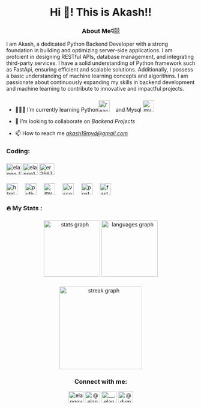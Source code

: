 
<h1 align="center">Hi 👋! This is Akash!!</h1>
<h3 align="center">About Me👇🏼</h3>
<p>I am Akash, a dedicated Python Backend Developer with a strong foundation in building and optimizing server-side
applications. I am profcient in designing RESTful APIs, database management, and integrating third-party services. I
have a solid understanding of Python framework such as FastApi, ensuring efficient and scalable solutions. Additionally, I
possess a basic understanding of machine learning concepts and algorithms. I am passionate about continuously
expanding my skills in backend development and machine learning to contribute to innovative and impactful projects.

###

- 👨🏼‍💻 I’m currently learning Python<img src="https://cdn.jsdelivr.net/gh/devicons/devicon/icons/python/python-original.svg" height="30" alt="react logo"  />
  <img width="12" />and Mysql <img src="https://cdn.jsdelivr.net/gh/devicons/devicon/icons/mysql/mysql-original.svg" height="30" alt="mysql logo"  />
  <img width="12" />

- 👯 I’m looking to collaborate on *Backend Projects*

- 📫 How to reach me *akash19myd@gmail.com*


<h3 align="left">Coding:</h3>

###

<p align="left">
<a href="https://leetcode.com/u/akash_ii/" target="blank"><img align="center" src="https://raw.githubusercontent.com/rahuldkjain/github-profile-readme-generator/master/src/images/icons/Social/leet-code.svg" alt="elango_17" height="30" width="40" /></a>
<a href="https://www.geeksforgeeks.org/user/akash19myd/" target="blank"><img align="center" src="https://raw.githubusercontent.com/rahuldkjain/github-profile-readme-generator/master/src/images/icons/Social/geeks-for-geeks.svg" alt="elango17" height="30" width="40" /></a>
<a href="https://www.hackerrank.com/profile/akash19myd" target="blank"><img align="center" src="https://raw.githubusercontent.com/rahuldkjain/github-profile-readme-generator/master/src/images/icons/Social/hackerrank.svg" alt="er2567" height="30" width="40" /></a>

###

  <div align="left">
  <img src="https://cdn.jsdelivr.net/gh/devicons/devicon/icons/html5/html5-original.svg" height="30" alt="html5 logo"  />
  <img width="12" />
  <img src="https://cdn.jsdelivr.net/gh/devicons/devicon/icons/python/python-original.svg" height="30" alt="python logo"  />
  <img width="12" />
  <img src="https://cdn.jsdelivr.net/gh/devicons/devicon/icons/mysql/mysql-original.svg" height="30" alt="mysql logo"  />
  <img width="12" />
  <img src="https://cdn.jsdelivr.net/gh/devicons/devicon/icons/vscode/vscode-original.svg" height="30" alt="vscode logo"  />
  <img width="12" />
  <img src="https://cdn.jsdelivr.net/gh/devicons/devicon/icons/postgresql/postgresql-original.svg" height="30" alt="postgresql logo"  />
  <img width="12" />
  <img src="https://cdn.jsdelivr.net/gh/devicons/devicon/icons/fastapi/fastapi-original.svg" height="30" alt="fastapi logo"  />
    
</div>
</p>


###

<h3 align="left">🔥   My Stats :</h3>

###

<div align="center">
  <img src="https://github-readme-stats.vercel.app/api?username=Akash-ii&hide_title=false&hide_rank=false&show_icons=true&include_all_commits=true&count_private=true&disable_animations=false&theme=dracula&locale=en&hide_border=false" height="150" alt="stats graph"  />
  <img src="https://github-readme-stats.vercel.app/api/top-langs?username=Akash-ii&locale=en&hide_title=false&layout=compact&card_width=320&langs_count=5&theme=dracula&hide_border=false" height="150" alt="languages graph"  />
</div>

###

<div align="center">
  <img src="https://streak-stats.demolab.com?user=Akash-ii&locale=en&mode=daily&theme=dark&hide_border=false&border_radius=5&order=3" height="220" alt="streak graph"  />
</div>


###

<h3 align="center">Connect with me:</h3>
<p align="center">
<a href="https://www.linkedin.com/in/akash-b-53a800220/" target="blank"><img align="center" src="https://raw.githubusercontent.com/rahuldkjain/github-profile-readme-generator/master/src/images/icons/Social/linked-in-alt.svg" alt="elangovan-r-279517260" height="30" width="40" /></a>
<a href="https://twitter.com/@elango_17_" target="blank"><img align="center" src="https://raw.githubusercontent.com/rahuldkjain/github-profile-readme-generator/master/src/images/icons/Social/twitter.svg" alt="@elango_17_" height="30" width="40" /></a>
<a href="https://instagram.com/__.elango" target="blank"><img align="center" src="https://raw.githubusercontent.com/rahuldkjain/github-profile-readme-generator/master/src/images/icons/Social/instagram.svg" alt="__.elango" height="30" width="40" /></a>
<a href="https://www.youtube.com/c/@dummybeatz17" target="blank"><img align="center" src="https://raw.githubusercontent.com/rahuldkjain/github-profile-readme-generator/master/src/images/icons/Social/youtube.svg" alt="@dummybeatz17" height="30" width="40" /></a>
</p>

###
